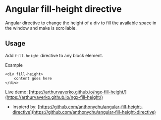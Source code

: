 Angular fill-height directive
====

Angular directive to change the height of a div to fill the available space in the window and make is scrollable.

Usage
----

Add `fill-height` directive to any block element.

Example


    <div fill-height>
        content goes here
    </div>


Live demo: [https://arthurvaverko.github.io/ngx-fill-height/](https://arthurvaverko.github.io/ngx-fill-height/)

* Inspierd by: [https://github.com/anthonychu/angular-fill-height-directive](https://github.com/anthonychu/angular-fill-height-directive)
